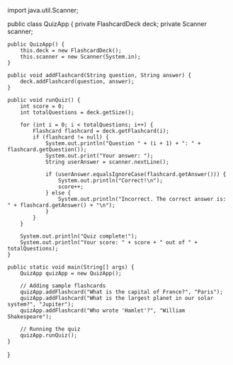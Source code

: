 import java.util.Scanner;

public class QuizApp {
    private FlashcardDeck deck;
    private Scanner scanner;

    public QuizApp() {
        this.deck = new FlashcardDeck();
        this.scanner = new Scanner(System.in);
    }

    public void addFlashcard(String question, String answer) {
        deck.addFlashcard(question, answer);
    }

    public void runQuiz() {
        int score = 0;
        int totalQuestions = deck.getSize();

        for (int i = 0; i < totalQuestions; i++) {
            Flashcard flashcard = deck.getFlashcard(i);
            if (flashcard != null) {
                System.out.println("Question " + (i + 1) + ": " + flashcard.getQuestion());
                System.out.print("Your answer: ");
                String userAnswer = scanner.nextLine();

                if (userAnswer.equalsIgnoreCase(flashcard.getAnswer())) {
                    System.out.println("Correct!\n");
                    score++;
                } else {
                    System.out.println("Incorrect. The correct answer is: " + flashcard.getAnswer() + "\n");
                }
            }
        }

        System.out.println("Quiz complete!");
        System.out.println("Your score: " + score + " out of " + totalQuestions);
    }

    public static void main(String[] args) {
        QuizApp quizApp = new QuizApp();

        // Adding sample flashcards
        quizApp.addFlashcard("What is the capital of France?", "Paris");
        quizApp.addFlashcard("What is the largest planet in our solar system?", "Jupiter");
        quizApp.addFlashcard("Who wrote 'Hamlet'?", "William Shakespeare");

        // Running the quiz
        quizApp.runQuiz();
    }
}
